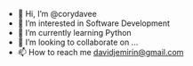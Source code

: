 - 👋 Hi, I’m @corydavee
- 👀 I’m interested in Software Development
- 🌱 I’m currently learning Python
- 💞️ I’m looking to collaborate on ...
- 📫 How to reach me davidjemirin@gmail.com

<!---
corydavee/corydavee is a ✨ special ✨ repository because its `README.md` (this file) appears on your GitHub profile.
You can click the Preview link to take a look at your changes.
--->
